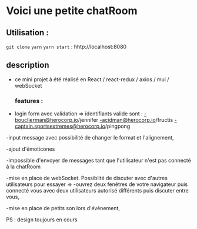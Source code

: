 # Voici une petite chatRoom

## Utilisation :

`git clone`
`yarn`
`yarn start` : hhtp://localhost:8080

## description

- ce mini projet à été réalisé en React / react-redux / axios / mui / webSocket

  ### features :

- login form avec validation => identifiants valide sont :
  -bouclierman@herocorp.io/jennifer
  -acidman@herocorp.io/fructis
  -captain.sportsextremes@herocorp.io/pingpong

-input message avec possibilité de changer le format et l'alignement,

-ajout d'émoticones

-impossible d'envoyer de messages tant que l'utilisateur n'est pas connecté à la chatRoom

-mise en place de webSocket. Possiblité de discuter avec d'autres utilisateurs pour essayer =>
-ouvrez deux fenêtres de votre navigateur puis connecté vous avec deux utilisateurs autorisé différents puis discuter entre vous,

-mise en place de petits son lors d'évènement,

PS : design toujours en cours
